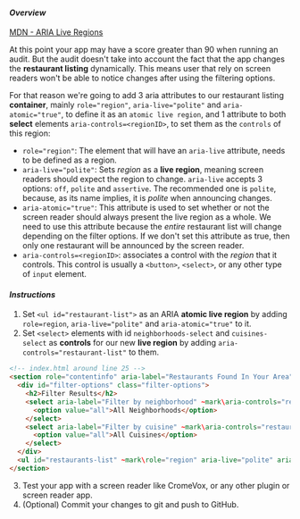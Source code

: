 #### _Overview_

[MDN - ARIA Live Regions](https://developer.mozilla.org/en-US/docs/Web/Accessibility/ARIA/ARIA_Live_Regions)

At this point your app may have a score greater than 90 when running an audit. But the audit doesn't take into account the fact that the app changes the **restaurant listing** dynamically. This means user that rely on screen readers won't be able to notice changes after using the filtering options.

For that reason we're going to add 3 aria attributes to our restaurant listing **container**, mainly `role="region"`, `aria-live="polite"` and `aria-atomic="true"`, to define it as an `atomic live region`, and 1 attribute to both **select** elements `aria-controls=<regionID>`, to set them as the `controls` of this region:

* `role="region"`: The element that will have an `aria-live` attribute, needs to be defined as a region.
* `aria-live="polite"`: Sets *region* as a **live region**, meaning screen readers should expect the region to change. `aria-live` accepts 3 options: `off`, `polite` and `assertive`. The recommended one is `polite`, because, as its name implies, it is *polite* when announcing changes.
* `aria-atomic="true"`: This attribute is used to set whether or not the screen reader should always present the live region as a whole. We need to use this attribute because the *entire* restaurant list will change depending on the filter options. If we don't set this attribute as true, then only one restaurant will be announced by the screen reader.
* `aria-controls=<regionID>`: associates a control with the *region* that it controls. This control is usually a `<button>`, `<select>`, or any other type of `input` element.

#### _Instructions_

1. Set `<ul id="restaurant-list">` as an ARIA **atomic live region** by adding `role=region`, `aria-live="polite"` and `aria-atomic="true"` to it.
2. Set `<select>` elements with id `neighborhoods-select` and `cuisines-select` as **controls** for our new **live region** by adding `aria-controls="restaurant-list"` to them.




```html
<!-- index.html around line 25 -->
<section role="contentinfo" aria-label="Restaurants Found In Your Area">
  <div id="filter-options" class="filter-options">
    <h2>Filter Results</h2>
    <select aria-label="Filter by neighborhood" ~mark\aria-controls="restaurants-list"\mark~ id="neighborhoods-select" name="neighborhoods" onchange="updateRestaurants()">
      <option value="all">All Neighborhoods</option>
    </select>
    <select aria-label="Filter by cuisine" ~mark\aria-controls="restaurants-list"\mark~ id="cuisines-select" name="cuisines" onchange="updateRestaurants()">
      <option value="all">All Cuisines</option>
    </select>
  </div>
  <ul id="restaurants-list" ~mark\role="region" aria-live="polite" aria-atomic="true"\mark~></ul>
</section>
```

3. Test your app with a screen reader like CromeVox, or any other plugin or screen reader app.
4. (Optional) Commit your changes to git and push to GitHub.
